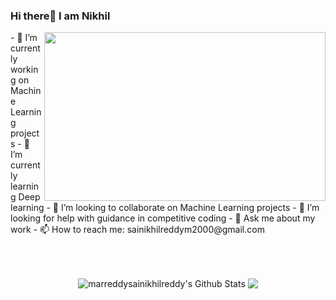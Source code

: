 ### Hi there👋 I am Nikhil
<div>
  <img src="https://github.com/marreddysainikhilreddy/marreddysainikhilreddy/blob/master/video.gif" height="270" width="450" align="right">
  </div>
  
<div>
- 🔭 I’m currently working on Machine Learning projects 
- 🌱 I’m currently learning Deep learning
- 👯 I’m looking to collaborate on Machine Learning projects
- 🤔 I’m looking for help with guidance in competitive coding
- 💬 Ask me about my work 
- 📫 How to reach me: sainikhilreddym2000@gmail.com
</div>

<br><br>
<p align="center">
<img align="center" src="https://github-readme-stats.vercel.app/api?username=marreddysainikhilreddy&show_icons=true&line_height=21" alt="marreddysainikhilreddy's Github Stats" />
<img align="center" src="https://github-readme-stats.vercel.app/api/top-langs/?username=marreddysainikhilreddy&theme=default&line_height=27&layout=compact" />
</p>
